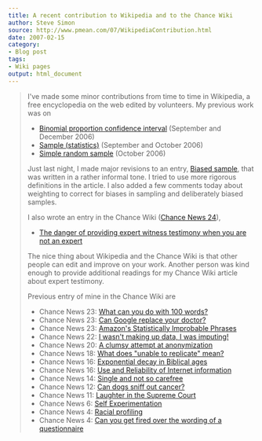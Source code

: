 ```yaml
---
title: A recent contribution to Wikipedia and to the Chance Wiki
author: Steve Simon
source: http://www.pmean.com/07/WikipediaContribution.html
date: 2007-02-15
category:
- Blog post
tags:
- Wiki pages
output: html_document
---
```

> I\'ve made some minor contributions from time to time in Wikipedia, a
> free encyclopedia on the web edited by volunteers. My previous work
> was on
>
> -   [Binomial proportion confidence
>     interval](http://en.wikipedia.org/wiki/Binomial_proportion_confidence_interval)
>     (September and December 2006)
> -   [Sample
>     (statistics)](http://en.wikipedia.org/wiki/Sample_(statistics))
>     (September and October 2006)
> -   [Simple random
>     sample](http://en.wikipedia.org/wiki/Simple_random_sample)
>     (October 2006)
>
> Just last night, I made major revisions to an entry, [Biased
> sample](http://en.wikipedia.org/wiki/Biased_sample), that was written
> in a rather informal tone. I tried to use more rigorous definitions in
> the article. I also added a few comments today about weighting to
> correct for biases in sampling and deliberately biased samples.
>
> I also wrote an entry in the Chance Wiki ([Chance News
> 24](http://chance.dartmouth.edu/chancewiki/index.php/Chance_News_24)),
>
> -   [The danger of providing expert witness testimony when you are not
>     an
>     expert](http://chance.dartmouth.edu/chancewiki/index.php/Chance_News_24#The_danger_of_providing_expert_witness_testimony_when_you_are_not_an_expert)
>
> The nice thing about Wikipedia and the Chance Wiki is that other
> people can edit and improve on your work. Another person was kind
> enough to provide additional readings for my Chance Wiki article about
> expert testimony.
>
> Previous entry of mine in the Chance Wiki are
>
> -   Chance News 23: [What can you do with 100
>     words?](http://chance.dartmouth.edu/chancewiki/index.php/Chance_News_23#What_can_you_do_with_100_words.3F)
> -   Chance News 23: [Can Google replace your
>     doctor?](http://chance.dartmouth.edu/chancewiki/index.php/Chance_News_23#Can_Google_replace_your_doctor.3F)
> -   Chance News 23: [Amazon\'s Statistically Improbable
>     Phrases](http://chance.dartmouth.edu/chancewiki/index.php/Chance_News_23#Amazon.27s_Statistically_Improbable_Phrases)
> -   Chance News 22: [I wasn\'t making up data, I was
>     imputing!](http://chance.dartmouth.edu/chancewiki/index.php/Chance_News_22#I_wasn.27t_making_up_data.2C_I_was_imputing.21)
> -   Chance News 20: [A clumsy attempt at
>     anonymization](http://chance.dartmouth.edu/chancewiki/index.php/Chance_News_20#A_clumsy_attempt_at_anonymization)
> -   Chance News 18: [What does \"unable to replicate\"
>     mean?](http://chance.dartmouth.edu/chancewiki/index.php/Chance_News_18#What_does_.22unable_to_replicate.22_mean.3F)
> -   Chance News 16: [Exponential decay in Biblical
>     ages](http://chance.dartmouth.edu/chancewiki/index.php/Chance_News_16#Exponential_decay_in_Biblical_ages)
> -   Chance News 16: [Use and Reliability of Internet
>     information](http://chance.dartmouth.edu/chancewiki/index.php/Chance_News_16#Use_and_Reliability_of_Internet_information)
> -   Chance News 14: [Single and not so
>     carefree](http://chance.dartmouth.edu/chancewiki/index.php/Chance_News_14#Single_and_not_so_carefree)
> -   Chance News 12: [Can dogs sniff out
>     cancer?](http://chance.dartmouth.edu/chancewiki/index.php/Chance_News_12#Can_dogs_sniff_out_cancer.3F)
> -   Chance News 11: [Laughter in the Supreme
>     Court](http://chance.dartmouth.edu/chancewiki/index.php/Chance_News_11#Laughter_in_the_Supreme_Court)
> -   Chance News 6: [Self
>     Experimentation](http://chance.dartmouth.edu/chancewiki/index.php/Chance_News_6#Self_Experimentation)
> -   Chance News 4: [Racial
>     profiling](http://chance.dartmouth.edu/chancewiki/index.php/Chance_News_4#Racial_Profiling)
> -   Chance News 4: [Can you get fired over the wording of a
>     questionnaire](http://chance.dartmouth.edu/chancewiki/index.php/Chance_News_4#Can_you_get_fired_over_the_wording_of_a_questionnaire.3F)
